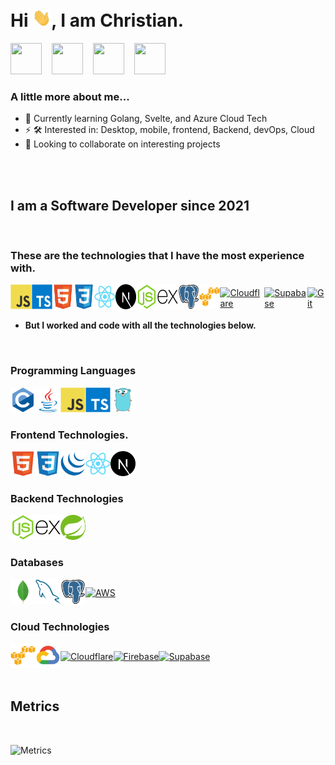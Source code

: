 

# Hi <img src="https://raw.githubusercontent.com/ABSphreak/ABSphreak/master/gifs/Hi.gif" width="30px">, I am Christian.

<div style="display:flex; flex-direction:row; align-items:center; ">
  <a target="_blank" href="https://www.linkedin.com/in/christian-misael-prado-ciokler-5553a41a7/">
    <img src="https://cdn.svgporn.com/logos/linkedin-icon.svg" width="50" height="50">
  </a>
   
  <a target="_blank" href="https://twitter.com/chrisciokler" style="margin-left: 16px;">
    <img src="https://cdn.svgporn.com/logos/twitter.svg" width="50" height="50">
  </a>
	
  <a target="_blank" href="http://instagram.com/chris_ciokler" style="margin-left: 16px;">
    <img src="https://static.cdninstagram.com/rsrc.php/v3/yt/r/30PrGfR3xhB.png" width="50" height="50">
  </a>
	
  <a target="_blank" href="https://www.facebook.com/christian.pradociokler/" style="margin-left: 16px;">
    <img src="https://cdn.svgporn.com/logos/facebook.svg" width="50" height="50">
  </a>
</div>


### A little more about me...

<!-- - 🔭 Currently working on cool secret stuff -->
- 🌱 Currently learning Golang, Svelte, and Azure Cloud Tech
- ⚡ 🛠 Interested in: Desktop, mobile, frontend, Backend, devOps, Cloud
- 👯 Looking to collaborate on interesting projects 
<!-- - 🤔 I’m looking for help with ... -->
<!-- - 💬 Ask me about ... -->
<!-- - 📫 How to reach me: ... -->
<!-- - 😄 Pronouns: ... -->
<!-- - ⚡ Fun fact: ... -->


<br>

<br>

## I am a Software Developer since 2021

<br>

### These are the technologies that I have the most experience with.

<div style="display:flex; flex-direction:row; align-items:center; ">
    <a target="_blank" href="https://www.javascript.com/">
      <img src="https://raw.githubusercontent.com/devicons/devicon/master/icons/javascript/javascript-original.svg" alt="JavaScript" width="40" height="40"/>
    </a>
    <a target="_blank" href="https://www.typescriptlang.org/">
      <img src="https://raw.githubusercontent.com/devicons/devicon/master/icons/typescript/typescript-original.svg" alt="TypeScript" width="40" height="40"/>
    </a>
    <a target="_blank" href="https://www.w3schools.com/html/">
      <img src="https://raw.githubusercontent.com/devicons/devicon/master/icons/html5/html5-original.svg" alt="HTML5" width="40" height="40"/>
    </a>
    <a target="_blank" href="https://www.w3schools.com/css/">
      <img src="https://raw.githubusercontent.com/devicons/devicon/master/icons/css3/css3-original.svg" alt="CSS3" width="40" height="40"/>
    </a>
    <a target="_blank" href="https://reactjs.org/">
      <img src="https://raw.githubusercontent.com/devicons/devicon/master/icons/react/react-original.svg" alt="React" width="40" height="40"/>
    </a>
    <a target="_blank" href="https://nextjs.org/">
      <img src="https://raw.githubusercontent.com/devicons/devicon/master/icons/nextjs/nextjs-original.svg" alt="Nextjs" width="40" height="40"/>
    <a>
    <a target="_blank" href="https://nodejs.org/en/">
      <img src="https://raw.githubusercontent.com/devicons/devicon/master/icons/nodejs/nodejs-original.svg" alt="Nodejs" width="40" height="40"/>
    </a>
    <a target="_blank" href="https://expressjs.com/">
      <img src="https://raw.githubusercontent.com/devicons/devicon/master/icons/express/express-original.svg" alt="Express" width="40" height="40"/>
    </a>
    <a target="_blank" href="https://www.postgresql.org/">
      <img src="https://raw.githubusercontent.com/devicons/devicon/master/icons/postgresql/postgresql-original.svg" alt="PostgreSQL" width="40" height="40"/>
    </a>
    <a target="_blank" href="https://aws.amazon.com/">
      <img src="https://raw.githubusercontent.com/devicons/devicon/master/icons/amazonwebservices/amazonwebservices-original.svg" alt="AWS" width="40" height="40"/>
    </a>
    <a target="_blank" href="https://www.cloudflare.com/">
      <img src="https://cdn.svgporn.com/logos/cloudflare.svg" alt="Cloudflare" width="40" height="40"/>
    </a>
    <a target="_blank" href="https://supabase.com/">
      <img src="https://cdn.svgporn.com/logos/supabase-icon.svg" alt="Supabase" width="40" height="40"/>
      </a>
      <a target="_blank" href="https://git-scm.com/">
      <img src="https://cdn.svgporn.com/logos/git-icon.svg" alt="Git" width="40" height="40"/>
      </a>
</div>

- **But I worked and code with all the technologies below.**

<br>

### Programming Languages

<div style="display:flex; flex-direction:row; align-items:center; ">
    <a target="_blank" href="https://www.cprogramming.com/">
      <img src="https://raw.githubusercontent.com/devicons/devicon/master/icons/c/c-original.svg" alt="C" width="40" height="40"/>
    </a>
    <a target="_blank" href="https://www.java.com/">
      <img src="https://raw.githubusercontent.com/devicons/devicon/master/icons/java/java-original.svg" alt="Java" width="40" height="40"/>
    </a>
    <a target="_blank" href="https://www.javascript.com/">
      <img src="https://raw.githubusercontent.com/devicons/devicon/master/icons/javascript/javascript-original.svg" alt="JavaScript" width="40" height="40"/>
    </a>
    <a target="_blank" href="https://www.typescriptlang.org/">
      <img src="https://raw.githubusercontent.com/devicons/devicon/master/icons/typescript/typescript-original.svg" alt="TypeScript" width="40" height="40"/>
    </a>
    <a target="_blank" href="https://go.dev/">
      <img src="https://raw.githubusercontent.com/devicons/devicon/master/icons/go/go-original.svg" alt="Go" width="40" height="40"/>
    </a>
</div>



### Frontend Technologies.

<div style="display:flex; flex-direction:row; align-items:center; ">
    <a target="_blank" href="https://www.w3schools.com/html/">
      <img src="https://raw.githubusercontent.com/devicons/devicon/master/icons/html5/html5-original.svg" alt="HTML5" width="40" height="40"/>
    </a>
    <a target="_blank" href="https://www.w3schools.com/css/">
      <img src="https://raw.githubusercontent.com/devicons/devicon/master/icons/css3/css3-original.svg" alt="CSS3" width="40" height="40"/>
    </a>
    <a target="_blank" href="https://jquery.com/">
      <img src="https://raw.githubusercontent.com/devicons/devicon/master/icons/jquery/jquery-original.svg" alt="React-Native" width="40" height="40"/>
    </a>
    <a target="_blank" href="https://reactjs.org/">
      <img src="https://raw.githubusercontent.com/devicons/devicon/master/icons/react/react-original.svg" alt="React" width="40" height="40"/>
    </a>
    <a target="_blank" href="https://nextjs.org/">
      <img src="https://raw.githubusercontent.com/devicons/devicon/master/icons/nextjs/nextjs-original.svg" alt="Nextjs" width="40" height="40"/>
    </a>
</div>




### Backend Technologies

<div style="display:flex; flex-direction:row; align-items:center; ">
    <a target="_blank" href="https://nodejs.org/en/">
      <img src="https://raw.githubusercontent.com/devicons/devicon/master/icons/nodejs/nodejs-original.svg" alt="Nodejs" width="40" height="40"/>
    </a>
    <a target="_blank" href="https://expressjs.com/">
      <img src="https://raw.githubusercontent.com/devicons/devicon/master/icons/express/express-original.svg" alt="Express" width="40" height="40"/>
    </a>
    <a target="_blank" href="https://spring.io/">
      <img src="https://raw.githubusercontent.com/devicons/devicon/master/icons/spring/spring-original.svg" alt="Spring" width="40" height="40"/>
    </a>
</div>


### Databases

<div style="display:flex; flex-direction:row; align-items:center; ">
    <a target="_blank" href="https://www.mongodb.com/">
      <img src="https://raw.githubusercontent.com/devicons/devicon/master/icons/mongodb/mongodb-original.svg" alt="MongoDB" width="40" height="40"/>
    </a>
    <a target="_blank" href="https://www.mysql.com/">
      <img src="https://raw.githubusercontent.com/devicons/devicon/master/icons/mysql/mysql-original.svg" alt="MySQL" width="40" height="40"/>
    </a>
    <a target="_blank" href="https://www.postgresql.org/">
      <img src="https://raw.githubusercontent.com/devicons/devicon/master/icons/postgresql/postgresql-original.svg" alt="PostgreSQL" width="40" height="40"/>
    </a>
    <a target="_blank" href="https://docs.aws.amazon.com/amazondynamodb/latest/developerguide/Programming.html">
      <img src="https://cdn.svgporn.com/logos/aws-dynamodb.svg" alt="AWS" width="40" height="40"/>
    </a>
</div>




### Cloud Technologies

<div style="display:flex; flex-direction:row; align-items:center; ">
    <a target="_blank" href="https://aws.amazon.com/">
      <img src="https://raw.githubusercontent.com/devicons/devicon/master/icons/amazonwebservices/amazonwebservices-original.svg" alt="AWS" width="40" height="40"/>
    </a>
    <a target="_blank" href="https://cloud.google.com/">
      <img src="https://raw.githubusercontent.com/devicons/devicon/master/icons/googlecloud/googlecloud-original.svg" alt="GCP" width="40" height="40"/>
    </a>
    <a target="_blank" href="https://www.cloudflare.com/">
      <img src="https://cdn.svgporn.com/logos/cloudflare.svg" alt="Cloudflare" width="40" height="40"/>
    </a>
    <a target="_blank" href="https://firebase.google.com/">
      <img src="https://cdn.svgporn.com/logos/firebase.svg" alt="Firebase" width="40" height="40"/>
    </a>
    <a target="_blank" href="https://supabase.com/">
      <img src="https://cdn.svgporn.com/logos/supabase-icon.svg" alt="Supabase" width="40" height="40"/>
    </a>
</div>

<br>

## Metrics

<br>

![Metrics](https://metrics.lecoq.io/chrisciokler?template=classic&base.activity=0&base.community=0&base.repositories=0&base.metadata=0&isocalendar=1&achievements=1&base=header%2C%20activity%2C%20community%2C%20repositories%2C%20metadata&base.indepth=false&base.hireable=false&base.skip=false&isocalendar=false&isocalendar.duration=full-year&achievements=false&achievements.threshold=C&achievements.secrets=false&achievements.display=detailed&achievements.limit=0&config.timezone=Etc%2FGMT%2B4)

